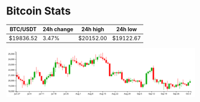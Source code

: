 # Bitcoin Stats

BTC/USDT|24h change|24h high|24h low|
|---|---|---|---|
|$19836.52|3.47%|$20152.00|$19122.67|

<img src="./chart.svg">
